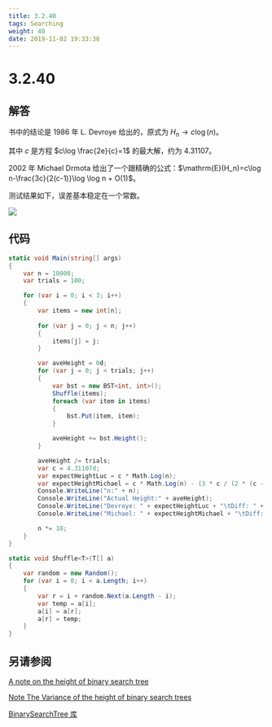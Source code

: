 ```yaml
---
title: 3.2.40
tags: Searching
weight: 40
date: 2019-11-02 19:33:38
---
```


# 3.2.40


## 解答

书中的结论是 1986 年 L. Devroye 给出的，原式为 $H_n \rightarrow c\log(n)$。

其中 $c$ 是方程 $c\log \frac{2e}{c}=1$ 的最大解，约为 $4.31107$。

2002 年  Michael Drmota 给出了一个跟精确的公式：$\mathrm{E}(H_n)=c\log n-\frac{3c}{2(c-1)}\log \log n + O(1)$。

测试结果如下，误差基本稳定在一个常数。

![](/resources/3.2.40/1.png)

## 代码

```csharp
static void Main(string[] args)
{
    var n = 10000;
    var trials = 100;

    for (var i = 0; i < 3; i++)
    {
        var items = new int[n];
        
        for (var j = 0; j < n; j++)
        {
            items[j] = j;
        }

        var aveHeight = 0d;
        for (var j = 0; j < trials; j++)
        {
            var bst = new BST<int, int>();
            Shuffle(items);
            foreach (var item in items)
            {
                bst.Put(item, item);
            }

            aveHeight += bst.Height();
        }

        aveHeight /= trials;
        var c = 4.31107d;
        var expectHeightLuc = c * Math.Log(n);
        var expectHeightMichael = c * Math.Log(n) - (3 * c / (2 * (c - 1))) * Math.Log(Math.Log(n));
        Console.WriteLine("n:" + n);
        Console.WriteLine("Actual Height:" + aveHeight);
        Console.WriteLine("Devroye: " + expectHeightLuc + "\tDiff: " + (float)(expectHeightLuc - aveHeight));
        Console.WriteLine("Michael: " + expectHeightMichael + "\tDiff: " + (float)(expectHeightMichael - aveHeight));

        n *= 10;
    }
}

static void Shuffle<T>(T[] a)
{
    var random = new Random();
    for (var i = 0; i < a.Length; i++)
    {
        var r = i + random.Next(a.Length - i);
        var temp = a[i];
        a[i] = a[r];
        a[r] = temp;
    }
}
```

## 另请参阅

[A note on the height of binary search tree](https://dl.acm.org/citation.cfm?id=5930)

[Note The Variance of the height of binary search trees](https://doi.org/10.1016/S0304-3975(01)00006-8)

[BinarySearchTree 库](https://github.com/ikesnowy/Algorithms-4th-Edition-in-Csharp/tree/master/3%20Searching/3.2/BinarySearchTree)
